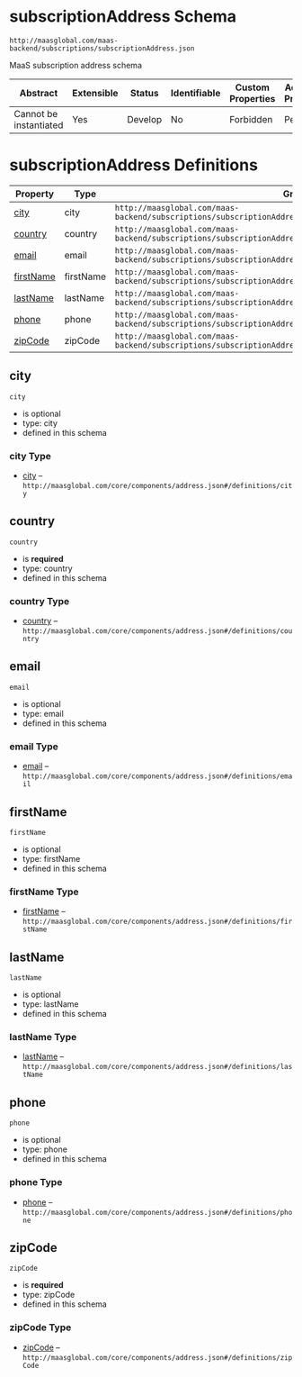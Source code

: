 # subscriptionAddress Schema

```
http://maasglobal.com/maas-backend/subscriptions/subscriptionAddress.json
```

MaaS subscription address schema

| Abstract               | Extensible | Status  | Identifiable | Custom Properties | Additional Properties | Defined In                                                                      |
| ---------------------- | ---------- | ------- | ------------ | ----------------- | --------------------- | ------------------------------------------------------------------------------- |
| Cannot be instantiated | Yes        | Develop | No           | Forbidden         | Permitted             | [maas-backend/subscriptions/subscriptionAddress.json](subscriptionAddress.json) |

# subscriptionAddress Definitions

| Property                | Type      | Group                                                                                                        |
| ----------------------- | --------- | ------------------------------------------------------------------------------------------------------------ |
| [city](#city)           | city      | `http://maasglobal.com/maas-backend/subscriptions/subscriptionAddress.json#/definitions/subscriptionAddress` |
| [country](#country)     | country   | `http://maasglobal.com/maas-backend/subscriptions/subscriptionAddress.json#/definitions/subscriptionAddress` |
| [email](#email)         | email     | `http://maasglobal.com/maas-backend/subscriptions/subscriptionAddress.json#/definitions/subscriptionAddress` |
| [firstName](#firstname) | firstName | `http://maasglobal.com/maas-backend/subscriptions/subscriptionAddress.json#/definitions/subscriptionAddress` |
| [lastName](#lastname)   | lastName  | `http://maasglobal.com/maas-backend/subscriptions/subscriptionAddress.json#/definitions/subscriptionAddress` |
| [phone](#phone)         | phone     | `http://maasglobal.com/maas-backend/subscriptions/subscriptionAddress.json#/definitions/subscriptionAddress` |
| [zipCode](#zipcode)     | zipCode   | `http://maasglobal.com/maas-backend/subscriptions/subscriptionAddress.json#/definitions/subscriptionAddress` |

## city

`city`

- is optional
- type: city
- defined in this schema

### city Type

- [city](address.md) – `http://maasglobal.com/core/components/address.json#/definitions/city`

## country

`country`

- is **required**
- type: country
- defined in this schema

### country Type

- [country](address.md) – `http://maasglobal.com/core/components/address.json#/definitions/country`

## email

`email`

- is optional
- type: email
- defined in this schema

### email Type

- [email](address.md) – `http://maasglobal.com/core/components/address.json#/definitions/email`

## firstName

`firstName`

- is optional
- type: firstName
- defined in this schema

### firstName Type

- [firstName](address.md) – `http://maasglobal.com/core/components/address.json#/definitions/firstName`

## lastName

`lastName`

- is optional
- type: lastName
- defined in this schema

### lastName Type

- [lastName](address.md) – `http://maasglobal.com/core/components/address.json#/definitions/lastName`

## phone

`phone`

- is optional
- type: phone
- defined in this schema

### phone Type

- [phone](address.md) – `http://maasglobal.com/core/components/address.json#/definitions/phone`

## zipCode

`zipCode`

- is **required**
- type: zipCode
- defined in this schema

### zipCode Type

- [zipCode](address.md) – `http://maasglobal.com/core/components/address.json#/definitions/zipCode`
